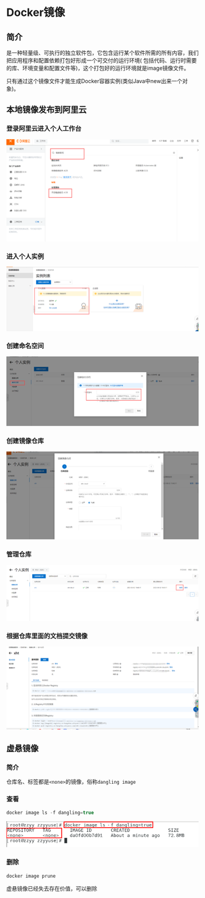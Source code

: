 # Docker镜像

## 简介

是一种轻量级、可执行的独立软件包，它包含运行某个软件所需的所有内容，我们把应用程序和配置依赖打包好形成一个可交付的运行环境(
包括代码、运行时需要的库、环境变量和配置文件等)，这个打包好的运行环境就是image镜像文件。

只有通过这个镜像文件才能生成Docker容器实例(类似Java中new出来一个对象)。

## 本地镜像发布到阿里云

### 登录阿里云进入个人工作台

<img src="./images/image-20230802194745180.png" alt="image-20230802194745180" />

### 进入个人实例

<img src="./images/image-20230802194815675.png" alt="image-20230802194815675" />

### 创建命名空间

<img src="./images/image-20230802194856788.png" alt="image-20230802194856788" />

### 创建镜像仓库

<img src="./images/image-20230802194922254.png" alt="image-20230802194922254" />

### 管理仓库

<img src="./images/image-20230802194947972.png" alt="image-20230802194947972" />

### 根据仓库里面的文档提交镜像

<img src="./images/image-20230802195042060.png" alt="image-20230802195042060" />

## 虚悬镜像

### 简介

仓库名、标签都是`<none>`的镜像，俗称`dangling image`

### 查看

```java
docker image ls -f dangling=true
```

<img src="./images/image-20230811145617829.png" alt="image-20230811145617829" />

### 删除

```java
docker image prune
```

虚悬镜像已经失去存在价值，可以删除


